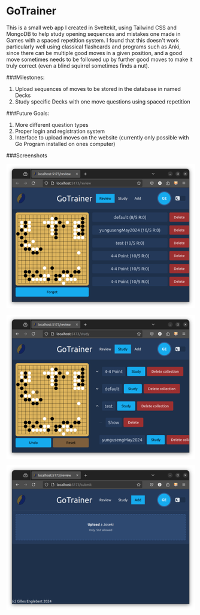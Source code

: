 # GoTrainer

This is a small web app I created in Sveltekit, using Tailwind CSS and MongoDB to help study opening sequences and mistakes one made in Games with a spaced repetition system. I found that this doesn't work particularly well using classical flashcards and programs such as Anki, since there can be multiple good moves in a given position, and a good move sometimes needs to be followed up by further good moves to make it truly correct (even a blind squirrel sometimes finds a nut).

###Milestones:

1. Upload sequences of moves to be stored in the database in named Decks
2. Study specific Decks with one move questions using spaced repetition

###Future Goals:

1. More different question types
2. Proper login and registration system
3. Interface to upload moves on the website (currently only possible with Go Program installed on ones computer)

###Screenshots

![Alt text](https://github.com/denengelbert/JosekiTrainer/blob/master/static/review.png?raw=true)

![Alt text](https://github.com/denengelbert/JosekiTrainer/blob/master/static/study.png?raw=true)

![Alt text](https://github.com/denengelbert/JosekiTrainer/blob/master/static/upload.png?raw=true)
